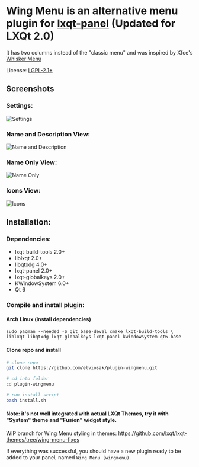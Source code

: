 # Wing Menu is an alternative menu plugin for [lxqt-panel](https://github.com/lxqt/lxqt-panel) (Updated for LXQt 2.0)

It has two columns instead of the "classic menu" and was inspired by Xfce's [Whisker Menu](https://docs.xfce.org/panel-plugins/xfce4-whiskermenu-plugin/start)

License: [LGPL-2.1+](LICENSE "License")

## Screenshots

### Settings:

![Settings](screenshots/settings.png "Settings")

### Name and Description View:

![Name and Description](screenshots/name-and-description.png "Name and Description")

### Name Only View:

![Name Only](screenshots/name-only.png "Name Only")

### Icons View:

![Icons](screenshots/icons.png "Icons")

## Installation:

### Dependencies:

- lxqt-build-tools 2.0+
- liblxqt 2.0+
- libqtxdg 4.0+
- lxqt-panel 2.0+
- lxqt-globalkeys 2.0+
- KWindowSystem 6.0+
- Qt 6

### Compile and install plugin:

#### Arch Linux (install dependencies)

```
sudo pacman --needed -S git base-devel cmake lxqt-build-tools \
liblxqt libqtxdg lxqt-globalkeys lxqt-panel kwindowsystem qt6-base
```

#### Clone repo and install

```bash
# clone repo
git clone https://github.com/elviosak/plugin-wingmenu.git

# cd into folder
cd plugin-wingmenu

# run install script
bash install.sh

```

#### Note: it's not well integrated with actual LXQt Themes, try it with "System" theme and "Fusion" widget style.

WIP branch for Wing Menu styling in themes: https://github.com/lxqt/lxqt-themes/tree/wing-menu-fixes


If everything was successful, you should have a new plugin ready to be added to your panel, named `Wing Menu (wingmenu)`.
